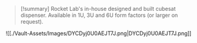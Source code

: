 
>[!summary]
Rocket Lab's in-house designed and built cubesat dispenser. Available in 1U, 3U and 6U form factors (or larger on request).

![[./Vault-Assets/Images/DYCDyj0U0AEJT7J.png|DYCDyj0U0AEJT7J.png]]